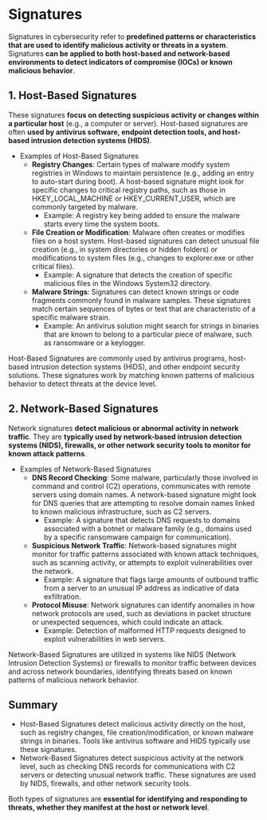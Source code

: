 <br>

# Signatures
Signatures in cybersecurity refer to **predefined patterns or characteristics that are used to identify malicious activity or threats in a system**. Signatures **can be applied to both host-based and network-based environments to detect indicators of compromise (IOCs) or known malicious behavior**.

## 1. Host-Based Signatures
These signatures **focus on detecting suspicious activity or changes within a particular host** (e.g., a computer or server). Host-based signatures are often **used by antivirus software, endpoint detection tools, and host-based intrusion detection systems (HIDS)**.

  - Examples of Host-Based Signatures
    - **Registry Changes**: Certain types of malware modify system registries in Windows to maintain persistence (e.g., adding an entry to auto-start during boot). A host-based signature might look for specific changes to critical registry paths, such as those in HKEY_LOCAL_MACHINE or HKEY_CURRENT_USER, which are commonly targeted by malware.
      - Example: A registry key being added to ensure the malware starts every time the system boots.
    - **File Creation or Modification**: Malware often creates or modifies files on a host system. Host-based signatures can detect unusual file creation (e.g., in system directories or hidden folders) or modifications to system files (e.g., changes to explorer.exe or other critical files).
      - Example: A signature that detects the creation of specific malicious files in the Windows System32 directory.
    - **Malware Strings**: Signatures can detect known strings or code fragments commonly found in malware samples. These signatures match certain sequences of bytes or text that are characteristic of a specific malware strain.
      - Example: An antivirus solution might search for strings in binaries that are known to belong to a particular piece of malware, such as ransomware or a keylogger.

Host-Based Signatures are commonly used by antivirus programs, host-based intrusion detection systems (HIDS), and other endpoint security solutions. These signatures work by matching known patterns of malicious behavior to detect threats at the device level.

## 2. Network-Based Signatures
Network signatures **detect malicious or abnormal activity in network traffic**. They are **typically used by network-based intrusion detection systems (NIDS), firewalls, or other network security tools to monitor for known attack patterns**.

  - Examples of Network-Based Signatures
    - **DNS Record Checking**: Some malware, particularly those involved in command and control (C2) operations, communicates with remote servers using domain names. A network-based signature might look for DNS queries that are attempting to resolve domain names linked to known malicious infrastructure, such as C2 servers.
      - Example: A signature that detects DNS requests to domains associated with a botnet or malware family (e.g., domains used by a specific ransomware campaign for communication).
    - **Suspicious Network Traffic**: Network-based signatures might monitor for traffic patterns associated with known attack techniques, such as scanning activity, or attempts to exploit vulnerabilities over the network.
      - Example: A signature that flags large amounts of outbound traffic from a server to an unusual IP address as indicative of data exfiltration.
    - **Protocol Misuse**: Network signatures can identify anomalies in how network protocols are used, such as deviations in packet structure or unexpected sequences, which could indicate an attack.
      - Example: Detection of malformed HTTP requests designed to exploit vulnerabilities in web servers.

Network-Based Signatures are utilized in systems like NIDS (Network Intrusion Detection Systems) or firewalls to monitor traffic between devices and across network boundaries, identifying threats based on known patterns of malicious network behavior.

## Summary
  - Host-Based Signatures detect malicious activity directly on the host, such as registry changes, file creation/modification, or known malware strings in binaries. Tools like antivirus software and HIDS typically use these signatures.
  - Network-Based Signatures detect suspicious activity at the network level, such as checking DNS records for communications with C2 servers or detecting unusual network traffic. These signatures are used by NIDS, firewalls, and other network security tools.

Both types of signatures are **essential for identifying and responding to threats, whether they manifest at the host or network level**.  
<br>